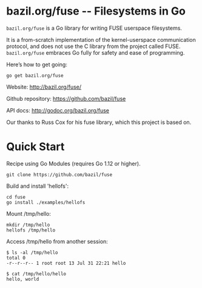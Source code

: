 bazil.org/fuse -- Filesystems in Go
===================================

`bazil.org/fuse` is a Go library for writing FUSE userspace
filesystems.

It is a from-scratch implementation of the kernel-userspace
communication protocol, and does not use the C library from the
project called FUSE. `bazil.org/fuse` embraces Go fully for safety and
ease of programming.

Here’s how to get going:

    go get bazil.org/fuse

Website: http://bazil.org/fuse/

Github repository: https://github.com/bazil/fuse

API docs: http://godoc.org/bazil.org/fuse

Our thanks to Russ Cox for his fuse library, which this project is
based on.

# Quick Start #

Recipe using Go Modules (requires Go 1.12 or higher).

    git clone https://github.com/bazil/fuse

Build and install 'hellofs':

    cd fuse
    go install ./examples/hellofs

Mount /tmp/hello:

    mkdir /tmp/hello
    hellofs /tmp/hello

Access /tmp/hello from another session:

    $ ls -al /tmp/hello
    total 0
    -r--r--r-- 1 root root 13 Jul 31 22:21 hello

    $ cat /tmp/hello/hello
    hello, world

